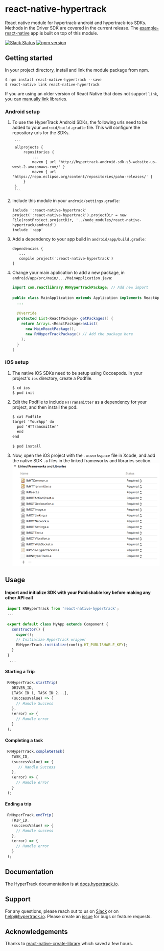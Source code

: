 # react-native-hypertrack
React native module for hypertrack-android and hypertrack-ios SDKs. Methods in the Driver SDK are covered in the current release. The [example-react-native](https://github.com/hypertrack/example-react-native) app is built on top of this module.

[![Slack Status](http://slack.hypertrack.io/badge.svg)](http://slack.hypertrack.io) [![npm version](https://badge.fury.io/js/react-native-hypertrack.svg)](https://badge.fury.io/js/react-native-hypertrack)

## Getting started
In your project directory, install and link the module package from npm.
```
$ npm install react-native-hypertrack --save
$ react-native link react-native-hypertrack
```

If you are using an older version of React Native that does not support `link`, you can [manually link](https://facebook.github.io/react-native/docs/linking-libraries-ios.html) libraries.

### Android setup
1. To use the HyperTrack Android SDKs, the following urls need to be added to your `android/build.gradle` file. This will configure the repository urls for the SDKs.

        ```
        allprojects {
            repositories {
                ...
                maven { url 'http://hypertrack-android-sdk.s3-website-us-west-2.amazonaws.com/' }
                maven { url 'https://repo.eclipse.org/content/repositories/paho-releases/' }
            }
        }
        ```

2. Include this module in your `android/settings.gradle`:

    ```
    include ':react-native-hypertrack'
    project(':react-native-hypertrack').projectDir = new File(rootProject.projectDir, '../node_modules/react-native-hypertrack/android')
    include ':app'
    ```

3. Add a dependency to your app build in `android/app/build.gradle`:

    ```
    dependencies {
       ...
       compile project(':react-native-hypertrack')
    }
    ```

4. Change your main application to add a new package, in `android/app/src/main/.../MainApplication.java`:

    ```java
    import com.reactlibrary.RNHyperTrackPackage; // Add new import

    public class MainApplication extends Application implements ReactApplication {
      ...

      @Override
      protected List<ReactPackage> getPackages() {
        return Arrays.<ReactPackage>asList(
          new MainReactPackage(),
          new RNHyperTrackPackage() // Add the package here
        );
      }
    }
    ```

### iOS setup
1. The native iOS SDKs need to be setup using Cocoapods. In your project's `ios` directory, create a Podfile.
    ```
    $ cd ios
    $ pod init
    ```

2. Edit the Podfile to include `HTTransmitter` as a dependency for your project, and then install the pod.
    ```
    $ cat Podfile
    target 'YourApp' do
      pod 'HTTransmitter'
      end
    end

    $ pod install
    ```

3. Now, open the iOS project with the `.xcworkspace` file in Xcode, and add the native SDK `.a` files in the linked frameworks and libraries section.
![Linked frameworks and libraries](readme-imgs/linker.png)

## Usage

#### Import and initialize SDK with your Publishable key before making any other API call
 
```javascript
 import RNHyperTrack from 'react-native-hypertrack';
 ...

 export default class MyApp extends Component {
   constructor() {
     super();
     // Initialize HyperTrack wrapper
     RNHyperTrack.initialize(config.HT_PUBLISHABLE_KEY);
   }
 }
  ...
```
#### Starting a Trip
```javascript
 RNHyperTrack.startTrip(
   DRIVER_ID,
   [TASK_ID_1, TASK_ID_2...],
   (successValue) => {
     // Handle Success
   },
   (error) => {
     // Handle error
   }
 );
```
#### Completing a task

```javascript
 RNHyperTrack.completeTask(
   TASK_ID,
   (successValue) => {
      // Handle Success
   },
   (error) => {
     // Handle error
   }
 );
```
    
#### Ending a trip
```javascript
 RNHyperTrack.endTrip(
   TRIP_ID,
   (successValue) => {
     // Handle success
   },
   (error) => {
     // Handle error
   }      
 );
```
## Documentation
The HyperTrack documentation is at [docs.hypertrack.io](http://docs.hypertrack.io/).

## Support
For any questions, please reach out to us on [Slack](http://docs.hypertrack.io/) or on help@hypertrack.io. Please create an [issue](https://github.com/hypertrack/hypertrack-cordova/issues) for bugs or feature requests.

## Acknowledgements
Thanks to [react-native-create-library](https://github.com/frostney/react-native-create-library) which saved a few hours.
